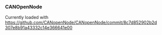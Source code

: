 ### CANOpenNode

Currently loaded with
https://github.com/CANopenNode/CANopenNode/commit/8c7d852902b2d307e8b91a43332c14e366641e00